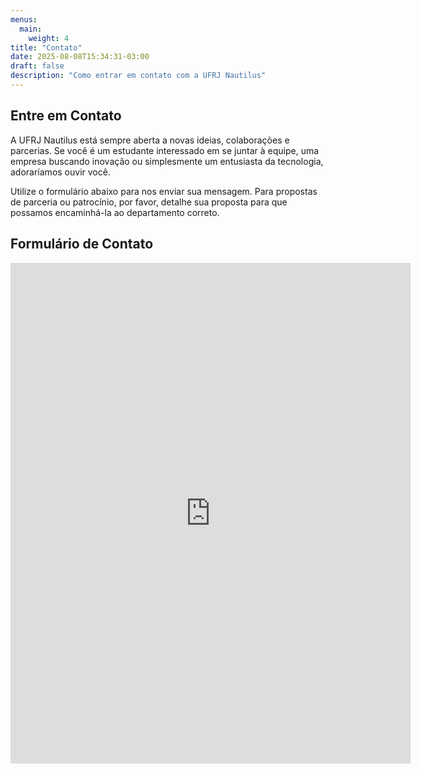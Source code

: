 ```yaml
---
menus:
  main:
    weight: 4
title: "Contato"
date: 2025-08-08T15:34:31-03:00
draft: false
description: "Como entrar em contato com a UFRJ Nautilus"
---
```


<section>

## Entre em Contato

A UFRJ Nautilus está sempre aberta a novas ideias, colaborações e parcerias. Se você é um estudante interessado em se juntar à equipe, uma empresa buscando inovação ou simplesmente um entusiasta da tecnologia, adoraríamos ouvir você.

Utilize o formulário abaixo para nos enviar sua mensagem. Para propostas de parceria ou patrocínio, por favor, detalhe sua proposta para que possamos encaminhá-la ao departamento correto.

</section>

<section>

## Formulário de Contato

<div class="google-form-container">

<iframe src="https://docs.google.com/forms/d/e/1FAIpQLSdTwjyS3KvklvKKC7yW-hVaOZtbw6qTKHhKw9ZZtjjPqzy6sA/viewform?embedded=true" width="640" height="801" frameborder="0" marginheight="0" marginwidth="0">Carregando…</iframe>

</div>

</section>

